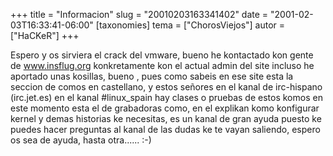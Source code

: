 +++
title = "Informacion"
slug = "20010203163341402"
date = "2001-02-03T16:33:41-06:00"
[taxonomies]
tema = ["ChorosViejos"]
autor = ["HaCKeR"]
+++

Espero y os sirviera el crack del vmware, bueno he kontactado kon gente
de www.insflug.org konkretamente kon el actual admin del site incluso he
aportado unas kosillas, bueno , pues como sabeis en ese site esta la
seccion de comos en castellano, y estos señores en el kanal de
irc-hispano (irc.jet.es) en el kanal #linux_spain hay clases o pruebas
de estos komos en este momento esta el de grabadoras como, en el
explikan komo konfigurar kernel y demas historias ke necesitas, es un
kanal de gran ayuda puesto ke puedes hacer preguntas al kanal de las
dudas ke te vayan saliendo, espero os sea de ayuda, hasta otra...... :-)
